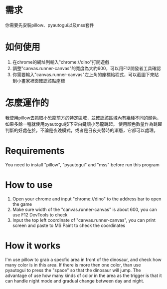 # 需求
你需要先安裝pillow、pyautogui以及mss套件

# 如何使用
1. 在chrome的網址列輸入"chrome://dino"打開遊戲
2. 調整"canvas.runner-canvas"的寬度為大約600，可以用F12開發者工具確認
3. 你需要輸入"canvas.runner-canvas"左上角的座標給程式，可以截圖下來貼到小畫家裡面確認該點座標

# 怎麼運作的
我使用pillow去抓取小恐龍前方的特定區域，並確認該區域內有幾種不同的顏色，如果多餘一種就使用pyautogui按下空白鍵讓小恐龍跳起。
使用顏色數量作為跳躍判斷的好處在於，不論是夜晚模式，或者是日夜交替時的漸層，它都可以處理。

# Requirements
You need to install "pillow", "pyautogui" and "mss" before run this program

# How to use
1. Open your chrome and input "chrome://dino" to the address bar to open the game
2. Make sure width of the "canvas.runner-canvas" is about 600, you can use F12 DevTools to check
3. Input the top left coordinate of "canvas.runner-canvas", you can print screen and paste to MS Paint to check the coordinates

# How it works
I'm use pillow to grab a specfic area in front of the dinosaur, and check how many color is in this area. If there is more then one color, than use pyautogui to press the "space" so that the dinosaur will jump.
The advantage of use how many kinds of color in the area as the trigger is that it can handle night mode and gradual change between day and night.